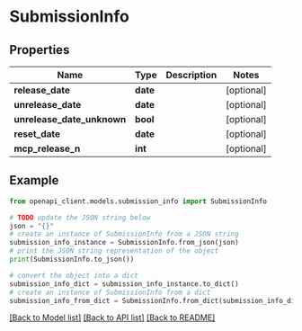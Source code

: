 # SubmissionInfo


## Properties

Name | Type | Description | Notes
------------ | ------------- | ------------- | -------------
**release_date** | **date** |  | [optional] 
**unrelease_date** | **date** |  | [optional] 
**unrelease_date_unknown** | **bool** |  | [optional] 
**reset_date** | **date** |  | [optional] 
**mcp_release_n** | **int** |  | [optional] 

## Example

```python
from openapi_client.models.submission_info import SubmissionInfo

# TODO update the JSON string below
json = "{}"
# create an instance of SubmissionInfo from a JSON string
submission_info_instance = SubmissionInfo.from_json(json)
# print the JSON string representation of the object
print(SubmissionInfo.to_json())

# convert the object into a dict
submission_info_dict = submission_info_instance.to_dict()
# create an instance of SubmissionInfo from a dict
submission_info_from_dict = SubmissionInfo.from_dict(submission_info_dict)
```
[[Back to Model list]](../README.md#documentation-for-models) [[Back to API list]](../README.md#documentation-for-api-endpoints) [[Back to README]](../README.md)


